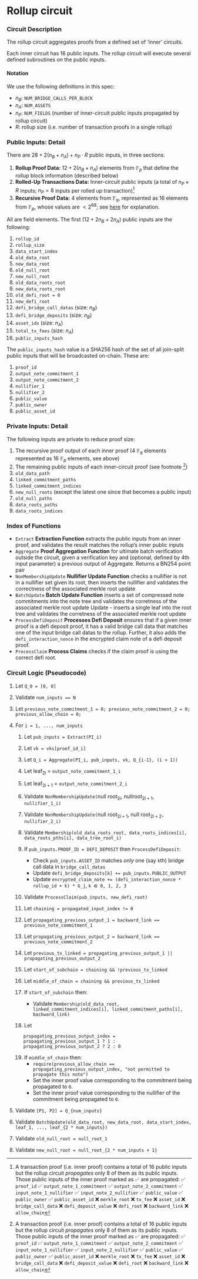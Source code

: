 # Rollup circuit

### Circuit Description

The rollup circuit aggregates proofs from a defined set of ‘inner’ circuits.

Each inner circuit has 16 public inputs. The rollup circuit will execute several defined subroutines on the public inputs.

#### Notation

We use the following definitions in this spec:

- $n_B:$ `NUM_BRIDGE_CALLS_PER_BLOCK`
- $n_A:$ `NUM_ASSETS`
- $n_P:$ `NUM_FIELDS` (number of inner-circuit public inputs propagated by rollup circuit)
- $R:$ rollup size (i.e. number of transaction proofs in a single rollup)

### Public Inputs: Detail

There are $28 + 2(n_B + n_A) + n_P \cdot R$ public inputs, in three sections:

1. **Rollup Proof Data:** $12 + 2(n_B + n_A)$ elements from $\mathbb{F}_p$ that define the rollup block information (described below)
2. **Rolled-Up Transactions Data:** Inner-circuit public inputs (a total of $n_P \times R$ inputs; $n_P = 8$ inputs per rolled up transaction)[^1]
3. **Recursive Proof Data:** $4$ elements from $\mathbb{F}_q$, represented as $16$ elements from $\mathbb{F}_p$, whose values are $<2^{68}$; see [here](https://hackmd.io/LoEG5nRHQe-PvstVaD51Yw) for explanation.

All are field elements. The first $(12 + 2n_B + 2n_A)$ public inputs are the following:

1. `rollup_id`
2. `rollup_size`
3. `data_start_index`
4. `old_data_root`
5. `new_data_root`
6. `old_null_root`
7. `new_null_root`
8. `old_data_roots_root`
9. `new_data_roots_root`
10. `old_defi_root = 0`
11. `new_defi_root`
12. `defi_bridge_call_datas` (size: $n_B$)
13. `defi_bridge_deposits` (size: $n_B$)
14. `asset_ids` (size: $n_A$)
15. `total_tx_fees` (size: $n_A$)
16. `public_inputs_hash`

The `public_inputs_hash` value is a SHA256 hash of the set of all join-split public inputs that will be broadcasted on-chain. These are:

1. `proof_id`
1. `output_note_commitment_1`
1. `output_note_commitment_2`
1. `nullifier_1`
1. `nullifier_2`
1. `public_value`
1. `public_owner`
1. `public_asset_id`

### Private Inputs: Detail

The following inputs are private to reduce proof size:

1. The recursive proof output of each inner proof (4 $\mathbb{F}_q$ elements represented as 16 $\mathbb{F}_p$ elements, see above)
1. The remaining public inputs of each inner-circuit proof (see footnote [^1])
1. `old_data_path`
1. `linked_commitment_paths`
1. `linked_commitment_indices`
1. `new_null_roots` (except the latest one since that becomes a public input)
1. `old_null_paths`
1. `data_roots_paths`
1. `data_roots_indices`

### Index of Functions

- `Extract` **Extraction Function** extracts the public inputs from an inner proof, and validates the result matches the rollup’s inner public inputs
- `Aggregate` **Proof Aggregation Function** for ultimate batch verification outside the circuit, given a verification key and (optional, defined by 4th input parameter) a previous output of Aggregate. Returns a BN254 point pair
- `NonMembershipUpdate` **Nullifier Update Function** checks a nullifier is not in a nullifier set given its root, then inserts the nullifier and validates the correctness of the associated merkle root update
- `BatchUpdate` **Batch Update Function** inserts a set of compressed note commitments into the note tree and validates the corretness of the associated merkle root update
  Update - inserts a single leaf into the root tree and validates the corretness of the associated merkle root update
- `ProcessDefiDeposit` **Processes Defi Deposit** ensures that if a given inner proof is a defi deposit proof, it has a valid bridge call data that matches one of the input bridge call datas to the rollup. Further, it also adds the `defi_interaction_nonce` in the encrypted claim note of a defi deposit proof.
- `ProcessClaim` **Process Claims** checks if the claim proof is using the correct defi root.

### Circuit Logic (Pseudocode)

1. Let `Q_0 = [0, 0]`
1. Validate `num_inputs == N`
1. Let `previous_note_commitment_1 = 0; previous_note_commitment_2 = 0; previous_allow_chain = 0;`
1. For `i = 1, ..., num_inputs`

   1. Let `pub_inputs = Extract(PI_i)`
   1. Let `vk = vks[proof_id_i]`
   1. Let `Q_i = Aggregate(PI_i, pub_inputs, vk, Q_{i-1}, (i > 1))`
   1. Let $\text{leaf}_{2i}$ = `output_note_commitment_1_i`
   1. Let $\text{leaf}_{2i+1}$ = `output_note_commitment_2_i`
   1. Validate `NonMembershipUpdate(`$\text{null root}_{2i}$, $\text{nullroot}_{2i+1}$, `nullifier_1_i)`
   1. Validate `NonMembershipUpdate(`$\text{null root}_{2i + 1}$, $\text{null root}_{2i+2}$`, nullifier_2_i)`
   1. Validate `Membership(old_data_roots_root, data_roots_indices[i], data_roots_pths[i], data_tree_root_i)`
   1. If `pub_inputs.PROOF_ID = DEFI_DEPOSIT` then `ProcessDefiDeposit`:
      - Check `pub_inputs.ASSET_ID` matches _only_ one (say `k`th) bridge call data in `bridge_call_datas`
      - Update `defi_bridge_deposits[k] += pub_inputs.PUBLIC_OUTPUT`
      - Update `encrypted_claim_note += (defi_interaction_nonce * rollup_id + k) * G_j`, `k ⋹ 0, 1, 2, 3`
   1. Validate `ProcessClaim(pub_inputs, new_defi_root)`

   1. Let `chaining = propagated_input_index != 0`
   1. Let `propagating_previous_output_1 = backward_link == previous_note_commitment_1`
   1. Let `propagating_previous_output_2 = backward_link == previous_note_commitment_2`
   1. Let `previous_tx_linked = propagating_previous_output_1 || propagating_previous_output_2`
   1. Let `start_of_subchain = chaining && !previous_tx_linked`
   1. Let `middle_of_chain = chaining && previous_tx_linked`
   1. If `start_of_subchain` then:
      - Validate `Membership(old_data_root, linked_commitment_indices[i], linked_commitment_paths[i], backward_link)`
   1. Let

   ```
      propagating_previous_output_index =
      propagating_previous_output_1 ? 1 :
      propagating_previous_output_2 ? 2 : 0
   ```

   19. If `middle_of_chain` then:
       - `require(previous_allow_chain == propagating_previous_output_index, "not permitted to propagate this note")`
       - Set the inner proof value corresponding to the commitment being propagated to `0`.
       - Set the inner proof value corresponding to the nullifier of the commitment being propagated to `0`.

1. Validate `[P1, P2] = Q_{num_inputs}`
1. Validate `BatchUpdate(old_data_root, new_data_root, data_start_index, leaf_1, ..., leaf_{2 * num_inputs})`
1. Validate `old_null_root = null_root_1`
1. Validate `new_null_root = null_root_{2 * num_inputs + 1}`

[^1]:
    A transaction proof (i.e. inner proof) contains a total of 16 public inputs but the rollup circuit _propagates_ only 8 of them as its public inputs. Those public inputs of the inner proof marked as ✅ are propagated:
    ✅ `proof_id`
    ✅ `output_note_1_commitment`
    ✅ `output_note_2_commitment`
    ✅ `input_note_1_nullifier`
    ✅ `input_note_2_nullifier`
    ✅ `public_value`
    ✅ `public_owner`
    ✅ `public_asset_id`
    ❌ `merkle_root`
    ❌ `tx_fee`
    ❌ `asset_id`
    ❌ `bridge_call_data`
    ❌ `defi_deposit_value`
    ❌ `defi_root`
    ❌ `backward_link`
    ❌ `allow_chain`
